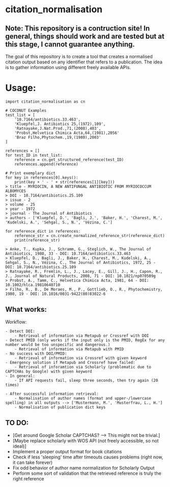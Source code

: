 # citation_normalisation
## Note: This repository is a contruction site! In general, things should work and are tested but at this stage, I cannot guarantee anything.

The goal of this repository is to create a tool that creates a normalised citation output based on any identifier that refers to a publication. The idea is to gather information using different freely available APIs.

# Usage:

```
import citation_normalisation as cn

# COCONUT Examples
test_list = [
    '10.7164/antibiotics.33.463',
    'Kluepfel,J. Antibiotics 25,(1972),109',
    'Ratnayake,J.Nat.Prod.,71,(2008),403',
    'Probst,Helvetica Chimica Acta,64,(1981),2056'
    'Braz Filho,Phytochem.,19,(1980),2003'
]

references = []
for test_ID in test_list:
    reference = cn.get_structured_reference(test_ID)
    references.append(reference)
    
# Print exemplary dict
for key in references[0].keys():
    print(key + ' - ' + str(references[1][key]))
> title - MYRIOCIN, A NEW ANTIFUNGAL ANTIBIOTIC FROM MYRIOCOCCUM ALBOMYCES
> DOI - 10.7164/antibiotics.25.109
> issue - 2
> volume - 25
> year - 1972
> journal - The Journal of Antibiotics
> authors - ['Kluepfel, D.', 'Bagli, J.', 'Baker, H.', 'Charest, M.', 'Kudelski, A.', 'Sehgal, S., N.', 'Vézina, C.']
  
for reference_dict in references:
    reference_str = cn.create_normalized_reference_str(reference_dict)
    print(reference_str)
    
> Anke, T., Kupka, J., Schramm, G., Steglich, W., The Journal of Antibiotics, 1980, 33 - DOI: 10.7164/antibiotics.33.463
> Kluepfel, D., Bagli, J., Baker, H., Charest, M., Kudelski, A., Sehgal, S., N., Vézina, C., The Journal of Antibiotics, 1972, 25 - DOI: 10.7164/antibiotics.25.109
> Ratnayake, R., Fremlin, L., J., Lacey, E., Gill, J., H., Capon, R., J., Journal of Natural Products, 2008, 71 - DOI: 10.1021/np070589g
> Probst, A., Tamm, C., Helvetica Chimica Acta, 1981, 64 - DOI: 10.1002/hlca.19810640710
> Filho, R., B., De Moraes, M., P., Gottlieb, O., R., Phytochemistry, 1980, 19 - DOI: 10.1016/0031-9422(80)83022-6

```
## What works:
Workflow:

    - Detect DOI:
        - Retrieval of information via Metapub or Crossref with DOI    
    - Detect PMID (only works if the input only is the PMID, RegEx for any number would be too unspecific and dangerous.)
        - Retrieval of information via Metapub with PMID
    - No success with DOI/PMID:
        - Retrieval of information via Crossref with given keyword
    - Emergency solution if Metapub and Crossref have failed: 
        - Retrieval of inforamtion via Scholarly (problematic due to CAPTCHAs by Google) with given keyword
    - In general: 
        - If API requests fail, sleep three seconds, then try again (20 times)
    
    - After successful information retrieval:
        - Normalisation of author names (format and upper-/lowercase spelling) in all outputs --> ['Mustermann, M.', 'Musterfrau, L., H.']
        - Normalisation of publication dict keys

## TO DO:
- [Get around Google Scholar CAPTCHAS? --> This might not be trivial.]
- [Maybe replace scholarly with WOS API (not freely accessible, so not ideal)]
- Implement a proper output format for book citations
- Check if less 'sleeping' time after timeouts causes problems (right now, it can take forever)
- Fix odd behavior of author name normalization for Scholarly Output
- Perform some sort of validation that the retrieved reference is truly the right reference
